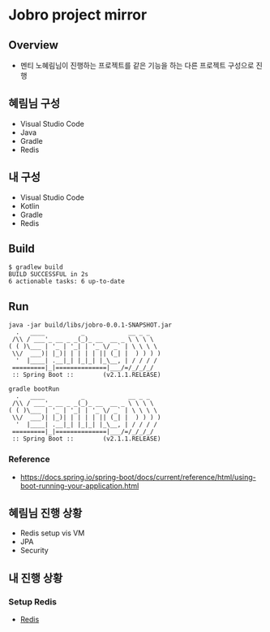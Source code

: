 # Jobro project mirror

## Overview

- 멘티 노혜림님이 진행하는 프로젝트를 같은 기능을 하는 다른 프로젝트 구성으로 진행

## 혜림님 구성

- Visual Studio Code
- Java
- Gradle
- Redis

## 내 구성

- Visual Studio Code
- Kotlin
- Gradle
- Redis

## Build

```text
$ gradlew build
BUILD SUCCESSFUL in 2s
6 actionable tasks: 6 up-to-date
```

## Run

```code
java -jar build/libs/jobro-0.0.1-SNAPSHOT.jar
  .   ____          _            __ _ _
 /\\ / ___'_ __ _ _(_)_ __  __ _ \ \ \ \
( ( )\___ | '_ | '_| | '_ \/ _` | \ \ \ \
 \\/  ___)| |_)| | | | | || (_| |  ) ) ) )
  '  |____| .__|_| |_|_| |_\__, | / / / /
 =========|_|==============|___/=/_/_/_/
 :: Spring Boot ::        (v2.1.1.RELEASE)
```

```code
gradle bootRun
  .   ____          _            __ _ _
 /\\ / ___'_ __ _ _(_)_ __  __ _ \ \ \ \
( ( )\___ | '_ | '_| | '_ \/ _` | \ \ \ \
 \\/  ___)| |_)| | | | | || (_| |  ) ) ) )
  '  |____| .__|_| |_|_| |_\__, | / / / /
 =========|_|==============|___/=/_/_/_/
 :: Spring Boot ::        (v2.1.1.RELEASE)
```

### Reference

- https://docs.spring.io/spring-boot/docs/current/reference/html/using-boot-running-your-application.html

## 혜림님 진행 상황

- Redis setup vis VM
- JPA
- Security

## 내 진행 상황

### Setup Redis

- [Redis](https://github.com/jongfeel/jobro/tree/master/docs/Redis.md)